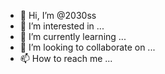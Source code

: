 - 👋 Hi, I’m @2030ss
- 👀 I’m interested in ...
- 🌱 I’m currently learning ...
- 💞️ I’m looking to collaborate on ...
- 📫 How to reach me ...

<!---
2030ss/2030ss is a ✨ special ✨ repository because its `README.md` (this file) appears on your GitHub profile.
You can click the Preview link to take a look at your changes.
--->
